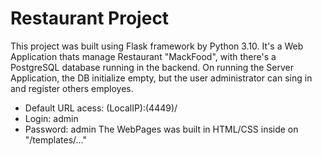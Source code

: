 # Restaurant Project
This project was built using Flask framework by Python 3.10. It's a Web Application thats manage Restaurant "MackFood", with there's a PostgreSQL database running in the backend. On running the Server Application, the DB initialize empty, but the user administrator can sing in and register others employes.
- Default URL acess: (LocalIP):(4449)/
- Login: admin
- Password: admin
The WebPages was built in HTML/CSS inside on "/templates/..."
